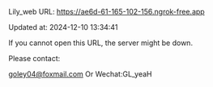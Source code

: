 Lily_web URL: https://ae6d-61-165-102-156.ngrok-free.app

Updated at: 2024-12-10 13:34:41

If you cannot open this URL, the server might be down.

Please contact: 

goley04@foxmail.com Or Wechat:GL_yeaH